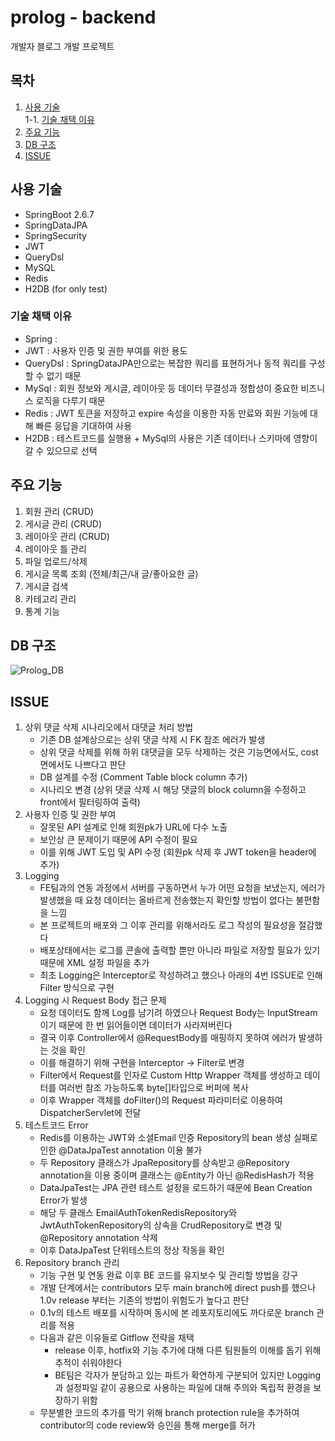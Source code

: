 # prolog - backend
개발자 블로그 개발 프로젝트

## 목차
1. [사용 기술](#사용-기술)   
1-1. [기술 채택 이유](#기술-채택-이유)   
2. [주요 기능](#주요-기능)   
3. [DB 구조](#db-구조)   
4. [ISSUE](#issue)   

## 사용 기술
* SpringBoot 2.6.7
* SpringDataJPA
* SpringSecurity
* JWT
* QueryDsl
* MySQL
* Redis
* H2DB (for only test)

### 기술 채택 이유
* Spring : 
* JWT : 사용자 인증 및 권한 부여를 위한 용도
* QueryDsl : SpringDataJPA만으로는 복잡한 쿼리를 표현하거나 동적 쿼리를 구성할 수 없기 때문
* MySql : 회원 정보와 게시글, 레이아웃 등 데이터 무결성과 정합성이 중요한 비즈니스 로직을 다루기 때문
* Redis : JWT 토큰을 저장하고 expire 속성을 이용한 자동 만료와 회원 기능에 대해 빠른 응답을 기대하여 사용
* H2DB : 테스트코드를 실행용 + MySql의 사용은 기존 데이터나 스키마에 영향이 갈 수 있으므로 선택

## 주요 기능
1. 회원 관리 (CRUD)
2. 게시글 관리 (CRUD)
3. 레이아웃 관리 (CRUD)
4. 레이아웃 틀 관리
5. 파일 업로드/삭제
6. 게시글 목록 조회 (전체/최근/내 글/좋아요한 글)
7. 게시글 검색
8. 카테고리 관리
9. 통계 기능
   
## DB 구조
![Prolog_DB](https://user-images.githubusercontent.com/77658870/204887305-00d62724-1a73-458e-afea-fbcc21fd4b56.png)

## ISSUE
1. 상위 댓글 삭제 시나리오에서 대댓글 처리 방법
      * 기존 DB 설계상으로는 상위 댓글 삭제 시 FK 참조 에러가 발생
      * 상위 댓글 삭제를 위해 하위 대댓글을 모두 삭제하는 것은 기능면에서도, cost 면에서도 나쁘다고 판단
      * DB 설계를 수정 (Comment Table block column 추가)
      * 시나리오 변경 (상위 댓글 삭제 시 해당 댓글의 block column을 수정하고 front에서 필터링하여 출력)
2. 사용자 인증 및 권한 부여
      * 잘못된 API 설계로 인해 회원pk가 URL에 다수 노출
      * 보안상 큰 문제이기 때문에 API 수정이 필요
      * 이를 위해 JWT 도입 및 API 수정 (회원pk 삭제 후 JWT token을 header에 추가)
3. Logging
      * FE팀과의 연동 과정에서 서버를 구동하면서 누가 어떤 요청을 보냈는지, 에러가 발생했을 때 요청 데이터는 올바르게 전송했는지 확인할 방법이 없다는 불편함을 느낌
      * 본 프로젝트의 배포와 그 이후 관리를 위해서라도 로그 작성의 필요성을 절감했다
      * 배포상태에서는 로그를 콘솔에 출력할 뿐만 아니라 파일로 저장할 필요가 있기 때문에 XML 설정 파일을 추가
      * 최초 Logging은 Interceptor로 작성하려고 했으나 아래의 4번 ISSUE로 인해 Filter 방식으로 구현
4. Logging 시 Request Body 접근 문제
      * 요청 데이터도 함께 Log를 남기려 하였으나 Request Body는 InputStream이기 때문에 한 번 읽어들이면 데이터가 사라져버린다
      * 결국 이후 Controller에서 @RequestBody를 매핑하지 못하여 에러가 발생하는 것을 확인
      * 이를 해결하기 위해 구현을 Interceptor -> Filter로 변경
      * Filter에서 Request를 인자로 Custom Http Wrapper 객체를 생성하고 데이터를 여러번 참조 가능하도록 byte[]타입으로 버퍼에 복사
      * 이후 Wrapper 객체를 doFilter()의 Request 파라미터로 이용하여 DispatcherServlet에 전달
5. 테스트코드 Error
      * Redis를 이용하는 JWT와 소셜Email 인증 Repository의 bean 생성 실패로 인한 @DataJpaTest annotation 이용 불가
      * 두 Repository 클래스가 JpaRepository를 상속받고 @Repository annotation을 이용 중이며 클래스는 @Entity가 아닌 @RedisHash가 적용
      * DataJpaTest는 JPA 관련 테스트 설정을 로드하기 때문에 Bean Creation Error가 발생
      * 해당 두 클래스 EmailAuthTokenRedisRepository와 JwtAuthTokenRepository의 상속을 CrudRepository로 변경 및 @Repository annotation 삭제
      * 이후 DataJpaTest 단위테스트의 정상 작동을 확인
6. Repository branch 관리
      * 기능 구현 및 연동 완료 이후 BE 코드를 유지보수 및 관리할 방법을 강구
      * 개발 단계에서는 contributors 모두 main branch에 direct push를 했으나 1.0v release 부터는 기존의 방법이 위험도가 높다고 판단
      * 0.1v의 테스트 배포를 시작하며 동시에 본 레포지토리에도 까다로운 branch 관리를 적용
      * 다음과 같은 이유들로 Gitflow 전략을 채택
          * release 이후, hotfix와 기능 추가에 대해 다른 팀원들의 이해를 돕기 위해 추적이 쉬워야한다
          * BE팀은 각자가 분담하고 있는 파트가 확연하게 구분되어 있지만 Logging과 설정파일 같이 공용으로 사용하는 파일에 대해 주의와 독립적 환경을 보장하기 위함
      * 무분별한 코드의 추가를 막기 위해 branch protection rule을 추가하여 contributor의 code review와 승인을 통해 merge를 허가
